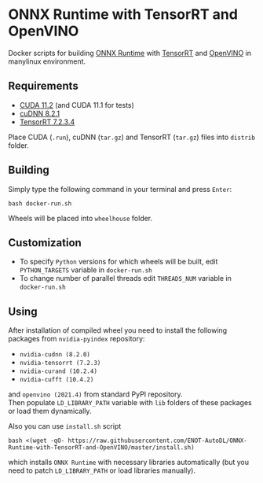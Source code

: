 # ONNX Runtime with TensorRT and OpenVINO

Docker scripts for building [ONNX Runtime](https://github.com/microsoft/onnxruntime) with [TensorRT](https://github.com/NVIDIA/TensorRT) and [OpenVINO](https://github.com/openvinotoolkit/openvino) in manylinux environment.

## Requirements

 - [CUDA 11.2](https://developer.nvidia.com/cuda-downloads) (and CUDA 11.1 for tests)
 - [cuDNN 8.2.1](https://developer.nvidia.com/cudnn-download-survey)
 - [TensorRT 7.2.3.4](https://developer.nvidia.com/nvidia-tensorrt-download)

Place CUDA (`.run`), cuDNN (`tar.gz`) and TensorRT (`tar.gz`) files into `distrib` folder.

## Building

Simply type the following command in your terminal and press `Enter`:
```
bash docker-run.sh
```

Wheels will be placed into `wheelhouse` folder.

## Customization

 - To specify `Python` versions for which wheels will be built, edit `PYTHON_TARGETS` variable in `docker-run.sh`
 - To change number of parallel threads edit `THREADS_NUM` variable in `docker-run.sh`

## Using

After installation of compiled wheel you need to install the following packages from `nvidia-pyindex` repository:
 - `nvidia-cudnn (8.2.0)`
 - `nvidia-tensorrt (7.2.3)`
 - `nvidia-curand (10.2.4)`
 - `nvidia-cufft (10.4.2)`

and `openvino (2021.4)` from standard PyPI repository.\
Then populate `LD_LIBRARY_PATH` variable with `lib` folders of these packages or load them dynamically.

Also you can use `install.sh` script
```
bash <(wget -qO- https://raw.githubusercontent.com/ENOT-AutoDL/ONNX-Runtime-with-TensorRT-and-OpenVINO/master/install.sh)
```
which installs `ONNX Runtime` with necessary libraries automatically (but you need to patch `LD_LIBRARY_PATH` or load libraries manually).
